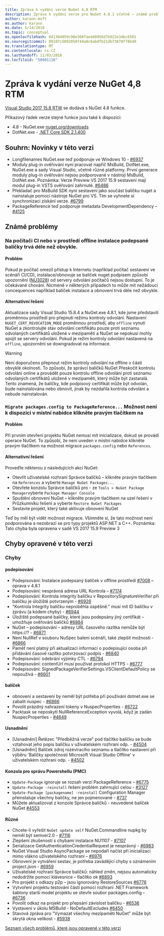 ```yaml
---
title: Zpráva k vydání verze NuGet 4,8 RTM
description: Zpráva k vydání verze pro NuGet 4.8.1 včetně – známé problémy, opravy chyb, nové funkce a chcete.
author: karann-msft
ms.author: karann
ms.date: 5/14/2018
ms.topic: conceptual
ms.openlocfilehash: 641304059c90e360fae4d0956d7b922e34bc6501
ms.sourcegitcommit: 09107c5092050f44a0c6abdfb21db73878f78bd0
ms.translationtype: MT
ms.contentlocale: cs-CZ
ms.lasthandoff: 11/03/2018
ms.locfileid: "50981116"
---
```

# <a name="nuget-48-rtm-release-notes"></a>Zpráva k vydání verze NuGet 4,8 RTM

[Visual Studio 2017 15.8 RTW](https://www.visualstudio.com/news/releasenotes/vs2017-relnotes) se dodává s NuGet 4.8 funkce.


Příkazový řádek verze stejné funkce jsou také k dispozici:
* 4.8 - NuGet.exe [nuget.org/downloads](https://nuget.org/downloads)
* DotNet.exe - [.NET Core SDK 2.1.400](https://www.microsoft.com/net/download/visual-studio-sdks)


## <a name="summary-whats-new-in-this-release"></a>Souhrn: Novinky v této verzi
* Longfilenames NuGet.exe teď podporuje ve Windows 10 - [#6937](https://github.com/NuGet/Home/issues/6937)
* Moduly plug-in ověřování nyní pracovat napříč MsBuild, DotNet.exe, NuGet.exe a sady Visual Studio, včetně různé platformy. První generace moduly plug-in ověřování nejsou podporované v nástroji MsBuild, DotNet.exe. Poznámka: Verze Preview VS 2017 15.9 sestavení mají modul plug-in VSTS ověřování zahrnuté. [#6486](https://github.com/NuGet/Home/issues/6486)
* Překladač pro MsBuild SDK nyní sestavení jako součást balíčku nuget a nainstaluje pomocí nástroje NuGet pro VS. Tím se vyhnete si synchronizaci získání verze. [#6799](https://github.com/NuGet/Home/issues/6799)
* PackageReference teď podporuje metadata DevelopmentDependency – [#4125](https://github.com/NuGet/Home/issues/4125)

## <a name="known-issues"></a>Známé problémy
### <a name="installing-signed-packages-on-a-ci-machine-or-in-an-offline-environment-takes-longer-than-usual"></a>Na počítači CI nebo v prostředí offline instalace podepsané balíčky trvá déle než obvykle.

#### <a name="issue"></a>Problém
Pokud je počítač omezil přístup k Internetu (například počítač sestavení ve scénáři CI/CD), instalace/obnovuje se balíček nuget podpisem způsobí upozornění ([NU3028](https://docs.microsoft.com/en-us/nuget/reference/errors-and-warnings/nu3028)) od servery odvolání počítačů nejsou dostupní. To je očekávané chování. Nicméně v některých případech to může mít nežádoucí concequences například balíček instalace a obnovení trvá déle než obvykle.

#### <a name="workaround"></a>Alternativní řešení
Aktualizace sady Visual Studio 15.8.4 a NuGet.exe 4.8.1, kde jsme představili proměnnou prostředí pro přepnutí režimu kontroly odvolání.
Nastavení `NUGET_CERT_REVOCATION_MODE` proměnnou prostředí, aby `offline` vynutí NuGet a zkontrolujte stav odvolání certifikátu pouze proti seznamu odvolaných certifikátů uložené v mezipaměti a NuGet se nepokusí mohly spojit se servery odvolání. Pokud je režim kontroly odvolání nastavená na `offline`, upozornění se downgradovat na informace.

> [!Warning]
> Není doporučeno přepnout režim kontroly odvolání na offline v části obvyklé okolnosti. To způsobí, že správci balíčků NuGet Přeskočit kontrolu odvolání online a provádět pouze kontrolu offline odvolání proti seznamu odvolaných certifikátů uložené v mezipaměti, který může být zastaralá. Tento znamená, že balíčky, kde podpisový certifikát může být odvolán, bude nainstalována nebo obnovit, jinak by nezdařila kontrola odvolání a nebude nainstalován.

### <a name="the-migrate-packagesconfig-to-packagereference-option-is-not-available-in-the-right-click-context-menu"></a>`Migrate packages.config to PackageReference...` Možnost není k dispozici v místní nabídce klikněte pravým tlačítkem na

#### <a name="issue"></a>Problém

Při prvním otevření projektu NuGet nemusí mít inicializace, dokud se provádí operace NuGet. To způsobí, že není uveden v místní nabídce klikněte pravým tlačítkem na možnost migrace `packages.config` nebo `References`.

#### <a name="workaround"></a>Alternativní řešení

Proveďte některou z následujících akcí NuGet:
* Otevřít uživatelské rozhraní Správce balíčků – klikněte pravým tlačítkem na `References` a vyberte `Manage NuGet Packages...`
* Otevřete konzolu Správce balíčků pro - ze `Tools > NuGet Package Manager`vyberte `Package Manager Console`
* Spuštění obnovení NuGet – klikněte pravým tlačítkem na uzel řešení v Průzkumníku řešení a vyberte `Restore NuGet Packages`
* Sestavte projekt, který také aktivuje obnovení NuGet

Teď by měl být vidět možnost migrace. Všimněte si, že tato možnost není podporována a nezobrazí se pro typy projektů ASP.NET a C++.
Poznámka: Tato chyba byla opravena v sadě VS 2017 15.9 Preview 3

## <a name="issues-fixed-in-this-release"></a>Chyby opravené v této verzi

### <a name="bugs"></a>Chyby
#### <a name="signing"></a>podepisování
* Podepisování: Instalace podepsaný balíček v offline prostředí [#7008](https://github.com/NuGet/Home/issues/7008) – oprava v 4.8.1
* Podepisování: nesprávná adresa URL Kontrola – [#7174](https://github.com/NuGet/Home/issues/7174)
* Podepisování: Kontrola integrity balíčku v RepositorySignatureVerifier při balíčku je úložiště potvrzeným - [#6926](https://github.com/NuGet/Home/issues/6926)
* "Kontrola Integrity balíčku neproběhla úspěšně." musí mít ID balíčku v zprávu (a kódem chyby) - [#6944](https://github.com/NuGet/Home/issues/6944)
* Úložiště podepsané balíčky, které jsou podepsány jiný certifikát – umožňuje ověřování balíčků [#6884](https://github.com/NuGet/Home/issues/6884)
* NuGet – podepisování – adresy URL časového razítka nemůže být https://? - [#6871](https://github.com/NuGet/Home/issues/6871)
* Není NullRef v souboru NuSpec balení scénáři, také zlepšit možnosti - [#6866](https://github.com/NuGet/Home/issues/6866)
* Paměť není platný při aktualizaci informací o podepisující osoba při přidávání časové razítko potvrzovací podpis - [#6840](https://github.com/NuGet/Home/issues/6840)
* Podepisování: odebrání výjimky CTL - [#6794](https://github.com/NuGet/Home/issues/6794)
* Podepisování: contentUrl musí používat protokol HTTPS - [#6777](https://github.com/NuGet/Home/issues/6777)
* Podepisování: SignedPackageVerifierSettings.VSClientDefaultPolicy se nepoužívá - [#6601](https://github.com/NuGet/Home/issues/6601)


#### <a name="pack"></a>balíček
* obnovení a sestavení by neměl být potřeba při používání dotnet.exe se zabalit nuspec - [#6866](https://github.com/NuGet/Home/issues/6866)
* Povolit prázdný nahrazení tokeny v NuspecProperties - [#6722](https://github.com/NuGet/Home/issues/6722)
* Packtask se neposkytl NullReferenceException vyvolá, když je zadán NuspecProperties - [#4649](https://github.com/NuGet/Home/issues/4649)

#### <a name="accessibility"></a>Usnadnění
* [Usnadnění] Řetězec "Předběžná verze" pod tlačítko balíčku se bude vztahovat jeho popis balíčku v uživatelském rozhraní odp. - [#4504](https://github.com/NuGet/Home/issues/4504)
* [Usnadnění] Balíček zdroj rozevíracího seznamu a tlačítko nastavení při výběru 'Balíčky společnosti Microsoft Visual Studio Offline' v uživatelském rozhraní odp. - [#4502](https://github.com/NuGet/Home/issues/4502)

#### <a name="powershell-management-console-pmc"></a>Konzola pro správu Powershellu (PMC)
* `Update-Package` ignoruje se rozsah verzí PackageReference – [#6775](https://github.com/NuGet/Home/issues/6775)
* `Update-Package -reinstall` řešení problém zahrnující celou - [#3127](https://github.com/NuGet/Home/issues/3127)
* `Update-Package [packagename] -reinstall` Configuration Manager přeinstaluje všechny balíčky, ne jen pojmenované - [#737](https://github.com/NuGet/Home/issues/737)
* Můžete aktualizovat z konzole Správce balíčků - neuvedené balíček NuGet [#4553](https://github.com/NuGet/Home/issues/4553)

#### <a name="misc"></a>Různé
* Chcete-li vyřešit `NuGet update self` NuGet.Commandline nupkg by neměl být semver2.0 - [#7116](https://github.com/NuGet/Home/issues/7116)
* Zlepšení zkušeností s chybami instalace NU1107 - [#7107](https://github.com/NuGet/Home/issues/7107)
* Serializace GetAuthenticationCredentialRequest je nesprávný - [#6983](https://github.com/NuGet/Home/issues/6983)
* NuGet Visual Studio AsyncPackage se nepodaří načíst při inicializaci mimo vlákno uživatelského rozhraní – [#6976](https://github.com/NuGet/Home/issues/6976)
* Obnovení je vytváření sestav, je potřeba zavádějící chyby s oznámením project.json - [#6959](https://github.com/NuGet/Home/issues/6959)
* Uživatelské rozhraní Správce balíčků: náhled změn, nejsou automaticky nedodržíte pomocí klávesnice – tlačítko ok [#6893](https://github.com/NuGet/Home/issues/6893)
* Pro projekt s odkazy p2p – jsou ignorovány RestoreSources [#6776](https://github.com/NuGet/Home/issues/6776)
* Vytvoření projektu testování částí pomocí rozhraní .NET Framework šablony starší model projektu se otevře soubor packages.config - [#6736](https://github.com/NuGet/Home/issues/6736)
* Povolit odkaz na projekt pro přepsání závislost balíčku - [#6536](https://github.com/NuGet/Home/issues/6536)
* Vystavení v úkolu MSBuild - NoDefaultExcludes [#6450](https://github.com/NuGet/Home/issues/6450)
* Stavová zpráva pro "Vymazat všechny mezipaměti NuGet" může být skrytá okna velikost - [#5938](https://github.com/NuGet/Home/issues/5938)


[Seznam všech problémů, které jsou opravené v této verzi](https://github.com/NuGet/Home/issues?q=is%3Aissue+is%3Aclosed+milestone%3A%224.8")
